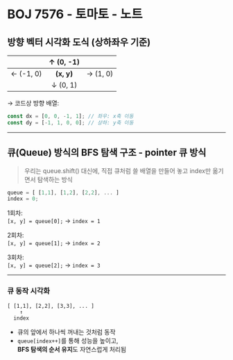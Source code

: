 # BOJ 7576 - 토마토 - 노트

## 방향 벡터 시각화 도식 (상하좌우 기준)

|           | ↑ (0, -1)  |          |
| :-------: | :--------: | :------: |
| ← (-1, 0) | **(x, y)** | → (1, 0) |
|           |  ↓ (0, 1)  |          |

→ 코드상 방향 배열:

```js
const dx = [0, 0, -1, 1]; // 좌우: x축 이동
const dy = [-1, 1, 0, 0]; // 상하: y축 이동
```

---

## 큐(Queue) 방식의 BFS 탐색 구조 - pointer 큐 방식

> 우리는 queue.shift() 대신에,
> 직접 큐처럼 쓸 배열을 만들어 놓고 index만 옮기면서 탐색하는 방식

```js
queue = [ [1,1], [1,2], [2,2], ... ]
index = 0;
```

1회차:  
`[x, y] = queue[0];` → `index = 1`

2회차:  
`[x, y] = queue[1];` → `index = 2`

3회차:  
`[x, y] = queue[2];` → `index = 3`

---

### 큐 동작 시각화

```
[ [1,1], [2,2], [3,3], ... ]
    ↑
  index
```

- 큐의 앞에서 하나씩 꺼내는 것처럼 동작
- `queue[index++]`를 통해 성능을 높이고,  
  **BFS 탐색의 순서 유지**도 자연스럽게 처리됨
